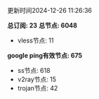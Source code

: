 更新时间2024-12-26 11:26:36

**总订阅: 23**
**总节点: 6048**
- vless节点: 11

**google ping有效节点: 675**
- ss节点: 618
- v2ray节点: 15
- trojan节点: 42
